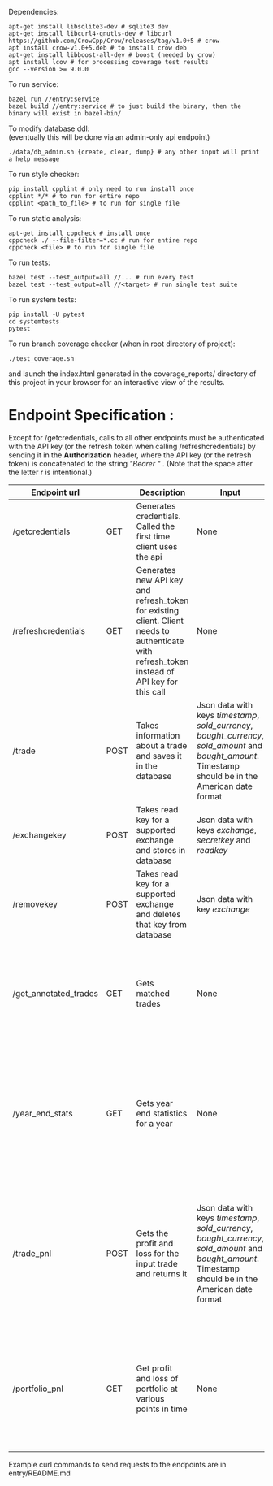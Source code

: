 Dependencies:

```
apt-get install libsqlite3-dev # sqlite3 dev
apt-get install libcurl4-gnutls-dev # libcurl
https://github.com/CrowCpp/Crow/releases/tag/v1.0+5 # crow
apt install crow-v1.0+5.deb # to install crow deb
apt-get install libboost-all-dev # boost (needed by crow)
apt install lcov # for processing coverage test results
gcc --version >= 9.0.0
```

To run service:

```
bazel run //entry:service
bazel build //entry:service # to just build the binary, then the binary will exist in bazel-bin/
```

To modify database ddl:\
(eventually this will be done via an admin-only api endpoint)

```
./data/db_admin.sh {create, clear, dump} # any other input will print a help message
```

To run style checker:

```
pip install cpplint # only need to run install once
cpplint */* # to run for entire repo
cpplint <path_to_file> # to run for single file
```
To run static analysis:
```
apt-get install cppcheck # install once
cppcheck ./ --file-filter=*.cc # run for entire repo
cppcheck <file> # to run for single file
```

To run tests:

```
bazel test --test_output=all //... # run every test
bazel test --test_output=all //<target> # run single test suite
```

To run system tests:

```
pip install -U pytest
cd systemtests
pytest
```
To run branch coverage checker (when in root directory of project):
```
./test_coverage.sh
```
and launch the index.html generated in the coverage_reports/ directory of this project in your browser for an interactive view of the results.

# Endpoint Specification :

Except for /getcredentials, calls to all other endpoints must be authenticated with the API key (or the refresh token when calling /refreshcredentials) by sending it in the **Authorization** header, where the API key (or the refresh token) is concatenated to the string _"Bearer "_ . (Note that the space after the letter r is intentional.)

| Endpoint url          |      | Description                                                                                                                                   | Input                                                                                                  | Output                                                                         |
| --------------------- | ---- | --------------------------------------------------------------------------------------------------------------------------------------------- | ------------------------------------------------------------------------------------------------------ | ------------------------------------------------------------------------------ |
| /getcredentials       | GET  | Generates credentials. Called the first time client uses the api                                                                              | None                                                                                                   | Json data with keys _client_id_, _api_key_ and _refresh_token_                 |
| /refreshcredentials   | GET  | Generates new API key and refresh_token for existing client. Client needs to authenticate with refresh_token instead of API key for this call | None                                                                                                   | Json data with keys _client_id_, _api_key_ and _refresh_token_ . HTTP 401 on authentication error             |
| /trade                | POST | Takes information about a trade and saves it in the database                                                                                  | Json data with keys _timestamp_, _sold_currency_, _bought_currency_, _sold_amount_ and _bought_amount_. Timestamp should be in the American date format | HTTP Status Code : 200 on success, 401 on authentication error, 400 for invalid timestamp                                                             |
| /exchangekey          | POST | Takes read key for a supported exchange and stores in database                                                                                | Json data with keys _exchange_, _secretkey_ and _readkey_                                              | HTTP Status Code : 200 on success, 401 on authentication error                                                             |
| /removekey            | POST | Takes read key for a supported exchange and deletes that key from database                                                                    | Json data with key _exchange_                                             | HTTP Status Code : 200 on success, 401 on authentication error                                                              |
| /get_annotated_trades | GET  | Gets matched trades                                                                                                                           | None                                                                                                   | Matched trades; HTTP Status Codes : 200 on success, 401 on authentication error, 503 if Server is too busy                                                                              |
| /year_end_stats       | GET  | Gets year end statistics for a year                                                                                                           | None                                                                                                   | Json data with keys _lt_realized_pnl_, _st_realized_pnl_ and _actual_pnl_ ; HTTP Status Codes : 200 on success, 401 on authentication error, 503 if Server is too busy            |
| /trade_pnl            | POST | Gets the profit and loss for the input trade and returns it                                                                                   | Json data with keys _timestamp_, _sold_currency_, _bought_currency_, _sold_amount_ and _bought_amount_. Timestamp should be in the American date format | The profit or loss : Json data with key _pnl_ whose value is the profit or loss; HTTP Status Codes : 200 on success, 401 on authentication error, 400 for invalid timestamp |
| /portfolio_pnl        | GET  | Get profit and loss of portfolio at various points in time                                                                                    | None                                                                                                   | The profit or loss : Json data with key _pnl_ whose value is the profit or loss; HTTP Status Codes : 200 on success, 401 on authentication error                                                      |


Example curl commands to send requests to the endpoints are in entry/README.md
